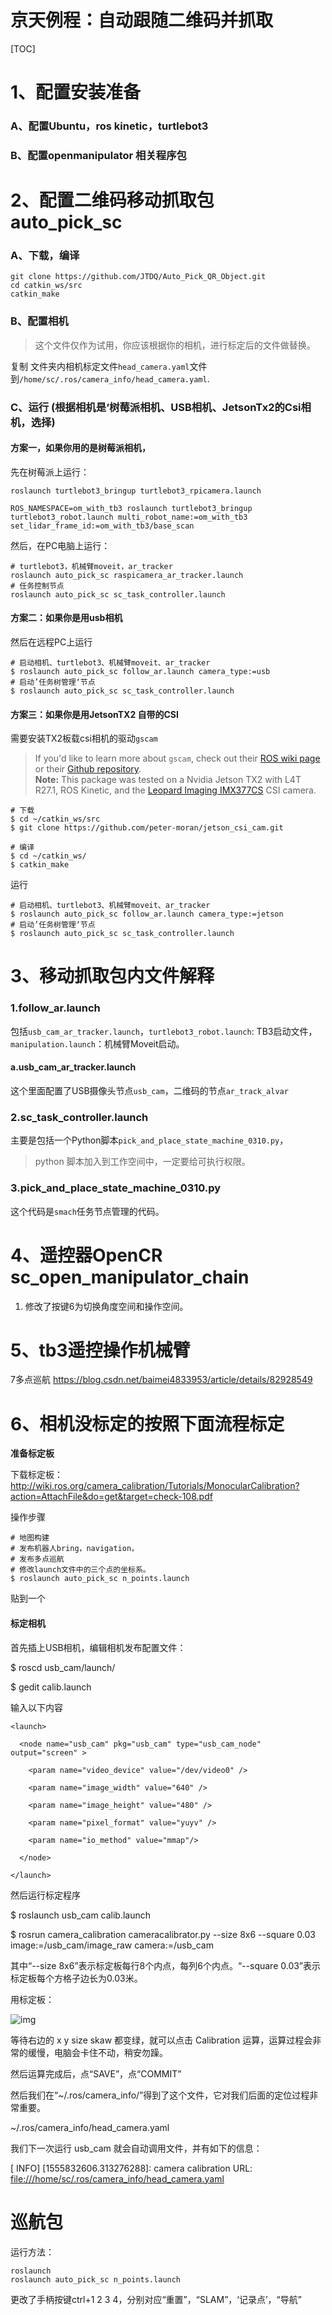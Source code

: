 

# 京天例程：自动跟随二维码并抓取

[TOC]

# 1、配置安装准备

### A、配置Ubuntu，ros kinetic，turtlebot3

### B、配置openmanipulator 相关程序包

# 2、配置二维码移动抓取包 auto_pick_sc

### A、下载，编译

```shell
git clone https://github.com/JTDQ/Auto_Pick_QR_Object.git
cd catkin_ws/src
catkin_make
```

### B、配置相机

> 这个文件仅作为试用，你应该根据你的相机，进行标定后的文件做替换。

复制 文件夹内相机标定文件`head_camera.yaml`文件到`/home/sc/.ros/camera_info/head_camera.yaml`.

### C、运行 (根据相机是‘树莓派相机、USB相机、JetsonTx2的Csi相机，选择)

#### 方案一，如果你用的是树莓派相机，

先在树莓派上运行：

```
roslaunch turtlebot3_bringup turtlebot3_rpicamera.launch 

ROS_NAMESPACE=om_with_tb3 roslaunch turtlebot3_bringup turtlebot3_robot.launch multi_robot_name:=om_with_tb3 set_lidar_frame_id:=om_with_tb3/base_scan 
```

然后，在PC电脑上运行：

```shell
# turtlebot3，机械臂moveit，ar_tracker
roslaunch auto_pick_sc raspicamera_ar_tracker.launch
# 任务控制节点
roslaunch auto_pick_sc sc_task_controller.launch
```

#### 方案二：如果你是用usb相机

然后在远程PC上运行

```shell
# 启动相机、turtlebot3、机械臂moveit、ar_tracker
$ roslaunch auto_pick_sc follow_ar.launch camera_type:=usb
# 启动’任务树管理‘节点
$ roslaunch auto_pick_sc sc_task_controller.launch
```

#### 方案三：如果你是用JetsonTX2 自带的CSI

需要安装TX2板载csi相机的驱动`gscam`  
> If you'd like to learn more about `gscam`, check out their [ROS wiki page](http://wiki.ros.org/gscam) or their [Github repository](https://github.com/ros-drivers/gscam).  
> **Note:** This package was tested on a Nvidia Jetson TX2 with L4T R27.1, ROS Kinetic, and the [Leopard Imaging IMX377CS](https://www.leopardimaging.com/LI-JETSON-KIT-IMX377CS-X.html) CSI camera.
```shell
# 下载
$ cd ~/catkin_ws/src
$ git clone https://github.com/peter-moran/jetson_csi_cam.git

# 编译
$ cd ~/catkin_ws/
$ catkin_make
```
运行

```shell
# 启动相机、turtlebot3、机械臂moveit、ar_tracker
$ roslaunch auto_pick_sc follow_ar.launch camera_type:=jetson
# 启动’任务树管理‘节点
$ roslaunch auto_pick_sc sc_task_controller.launch
```

# 3、移动抓取包内文件解释

### 1.follow_ar.launch

包括`usb_cam_ar_tracker.launch`，`turtlebot3_robot.launch`: TB3启动文件，`manipulation.launch`：机械臂Moveit启动。

#### a.usb_cam_ar_tracker.launch

这个里面配置了USB摄像头节点`usb_cam`，二维码的节点`ar_track_alvar`

### 2.sc_task_controller.launch

主要是包括一个Python脚本`pick_and_place_state_machine_0310.py`，

> python 脚本加入到工作空间中，一定要给可执行权限。

### 3.pick_and_place_state_machine_0310.py

这个代码是`smach`任务节点管理的代码。

# 4、遥控器OpenCR sc_open_manipulator_chain

1. 修改了按键6为切换角度空间和操作空间。



# 5、tb3遥控操作机械臂

7多点巡航 <https://blog.csdn.net/baimei4833953/article/details/82928549>

# 6、相机没标定的按照下面流程标定

**准备标定板**

下载标定板：<http://wiki.ros.org/camera_calibration/Tutorials/MonocularCalibration?action=AttachFile&do=get&target=check-108.pdf>

操作步骤

```
# 地图构建
# 发布机器人bring，navigation， 
# 发布多点巡航  
# 修改launch文件中的三个点的坐标系。
$ roslaunch auto_pick_sc n_points.launch 
```



贴到一个

#### **标定相机**

首先插上USB相机，编辑相机发布配置文件：

$ roscd usb_cam/launch/

$ gedit calib.launch 

输入以下内容

```
<launch>

  <node name="usb_cam" pkg="usb_cam" type="usb_cam_node" output="screen" >

    <param name="video_device" value="/dev/video0" />

    <param name="image_width" value="640" />

    <param name="image_height" value="480" />

    <param name="pixel_format" value="yuyv" />

    <param name="io_method" value="mmap"/>

  </node>

</launch>
```

然后运行标定程序

$ roslaunch usb_cam calib.launch             

$ rosrun camera_calibration cameracalibrator.py --size 8x6 --square 0.03 image:=/usb_cam/image_raw camera:=/usb_cam

其中“--size 8x6”表示标定板每行8个内点，每列6个内点。“--square 0.03”表示标定板每个方格子边长为0.03米。

用标定板：

![img](file:////tmp/wps-sc/ksohtml/wpsSqYe7i.jpg) 

等待右边的 x y size skaw 都变绿，就可以点击 Calibration 运算，运算过程会非常的缓慢，电脑会卡住不动，稍安勿躁。

然后运算完成后，点“SAVE”，点“COMMIT”

然后我们在“~/.ros/camera_info/”得到了这个文件，它对我们后面的定位过程非常重要。

~/.ros/camera_info/head_camera.yaml

我们下一次运行 usb_cam 就会自动调用文件，并有如下的信息：

[ INFO] [1555832606.313276288]: camera calibration URL: [file:///home/sc/.ros/camera_info/head_camera.yaml
](file://home\sc\.ros\camera_info\head_camera.yaml)



# 巡航包

运行方法：

```
roslaunch 
roslaunch auto_pick_sc n_points.launch

```

 更改了手柄按键ctrl+1 2 3 4，分别对应“重置”，“SLAM”，‘记录点’，“导航” 